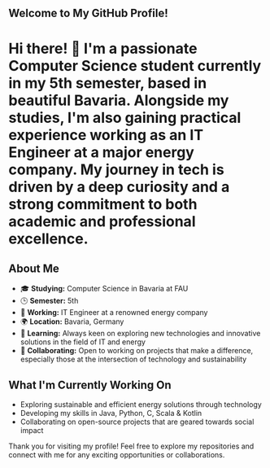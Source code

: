 ## Welcome to My GitHub Profile!

# Hi there! 👋 I'm a passionate Computer Science student currently in my 5th semester, based in beautiful Bavaria. Alongside my studies, I'm also gaining practical experience working as an IT Engineer at a major energy company. My journey in tech is driven by a deep curiosity and a strong commitment to both academic and professional excellence.

## About Me

- 🎓 **Studying:** Computer Science in Bavaria at FAU
- 🕒 **Semester:** 5th
- 💼 **Working:** IT Engineer at a renowned energy company
- 🌍 **Location:** Bavaria, Germany
- 🌱 **Learning:** Always keen on exploring new technologies and innovative solutions in the field of IT and energy
- 🤝 **Collaborating:** Open to working on projects that make a difference, especially those at the intersection of technology and sustainability

## What I'm Currently Working On

- Exploring sustainable and efficient energy solutions through technology
- Developing my skills in Java, Python, C, Scala & Kotlin
- Collaborating on open-source projects that are geared towards social impact

Thank you for visiting my profile! Feel free to explore my repositories and connect with me for any exciting opportunities or collaborations.

